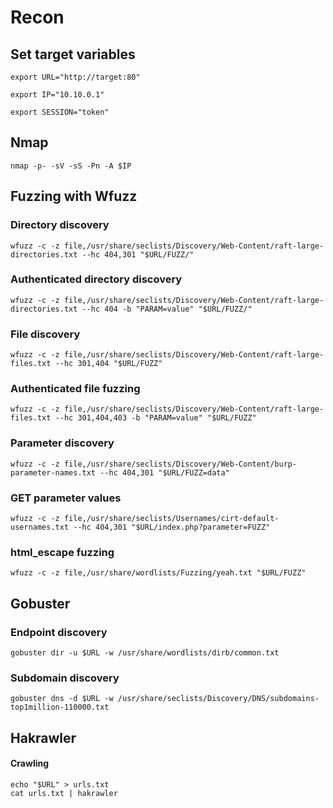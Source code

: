 # Recon

## Set target variables
```shell
export URL="http://target:80"
```

```shell
export IP="10.10.0.1"
```

```shell
export SESSION="token"
```

## Nmap
```shell
nmap -p- -sV -sS -Pn -A $IP
```

## Fuzzing with Wfuzz

### Directory discovery
```shell
wfuzz -c -z file,/usr/share/seclists/Discovery/Web-Content/raft-large-directories.txt --hc 404,301 "$URL/FUZZ/"
```

### Authenticated directory discovery
```shell
wfuzz -c -z file,/usr/share/seclists/Discovery/Web-Content/raft-large-directories.txt --hc 404 -b "PARAM=value" "$URL/FUZZ/"
```

### File discovery
```shell
wfuzz -c -z file,/usr/share/seclists/Discovery/Web-Content/raft-large-files.txt --hc 301,404 "$URL/FUZZ"
```

### Authenticated file fuzzing
```shell
wfuzz -c -z file,/usr/share/seclists/Discovery/Web-Content/raft-large-files.txt --hc 301,404,403 -b "PARAM=value" "$URL/FUZZ"
```

### Parameter discovery
```shell
wfuzz -c -z file,/usr/share/seclists/Discovery/Web-Content/burp-parameter-names.txt --hc 404,301 "$URL/FUZZ=data"
```

### GET parameter values
```shell
wfuzz -c -z file,/usr/share/seclists/Usernames/cirt-default-usernames.txt --hc 404,301 "$URL/index.php?parameter=FUZZ"
```

### html_escape fuzzing
```shell
wfuzz -c -z file,/usr/share/wordlists/Fuzzing/yeah.txt "$URL/FUZZ"
```

## Gobuster

### Endpoint discovery
```shell
gobuster dir -u $URL -w /usr/share/wordlists/dirb/common.txt
```

### Subdomain discovery
```shell
gobuster dns -d $URL -w /usr/share/seclists/Discovery/DNS/subdomains-top1million-110000.txt
```

## Hakrawler
#### Crawling 
```shell
echo "$URL" > urls.txt
cat urls.txt | hakrawler
```

